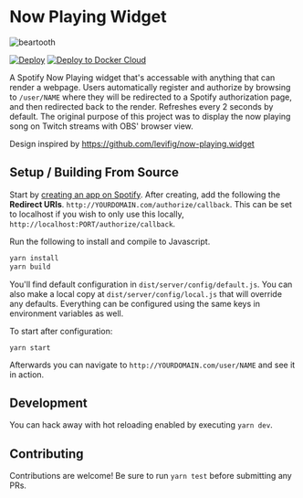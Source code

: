 # Now Playing Widget

![beartooth](http://i.imgur.com/nwb3squ.jpg)

[![Deploy](https://www.herokucdn.com/deploy/button.svg)](https://heroku.com/deploy?template=https://github.com/dustinblackman/nowplaying-widget) [![Deploy to Docker Cloud](https://files.cloud.docker.com/images/deploy-to-dockercloud.svg)](https://cloud.docker.com/stack/deploy/?repo=https://github.com/dustinblackman/nowplaying-widget)

A Spotify Now Playing widget that's accessable with anything that can render a webpage. Users automatically register and
authorize by browsing to `/user/NAME` where they will be redirected to a Spotify authorization page, and then redirected
back to the render. Refreshes every 2 seconds by default. The original purpose of this project was to display the now
playing song on Twitch streams with OBS' browser view.

Design inspired by https://github.com/levifig/now-playing.widget

## Setup / Building From Source

Start by [creating an app on Spotify](https://developer.spotify.com/my-applications/#!/applications/create). After
creating, add the following the __Redirect URIs__. `http://YOURDOMAIN.com/authorize/callback`. This can be set to
localhost if you wish to only use this locally, `http://localhost:PORT/authorize/callback`.

Run the following to install and compile to Javascript.

```bash
yarn install
yarn build
```

You'll find default configuration in `dist/server/config/default.js`. You can also make a local copy at `dist/server/config/local.js` that will override any defaults. Everything can be configured using the same keys in environment variables as well.

To start after configuration:

```
yarn start
```

Afterwards you can navigate to `http://YOURDOMAIN.com/user/NAME` and see it in action.

## Development

You can hack away with hot reloading enabled by executing `yarn dev`.

## Contributing

Contributions are welcome! Be sure to run `yarn test` before submitting any PRs.
